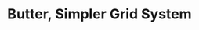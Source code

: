 ---
template: default.html
title: Butter, Simpler Grid System
excerpt: Flexbox gives us most of the features we want from a grid system out of the box, And sizing and alignment are just on or two properties away.
---